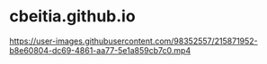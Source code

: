 # cbeitia.github.io



https://user-images.githubusercontent.com/98352557/215871952-b8e60804-dc69-4861-aa77-5e1a859cb7c0.mp4

